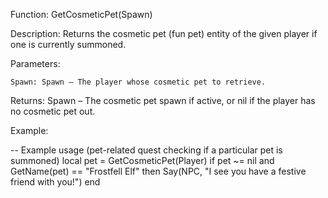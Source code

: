 Function: GetCosmeticPet(Spawn)

Description: Returns the cosmetic pet (fun pet) entity of the given player if one is currently summoned.

Parameters:

    Spawn: Spawn – The player whose cosmetic pet to retrieve.

Returns: Spawn – The cosmetic pet spawn if active, or nil if the player has no cosmetic pet out.

Example:

-- Example usage (pet-related quest checking if a particular pet is summoned)
local pet = GetCosmeticPet(Player)
if pet ~= nil and GetName(pet) == "Frostfell Elf" then
    Say(NPC, "I see you have a festive friend with you!")
end
